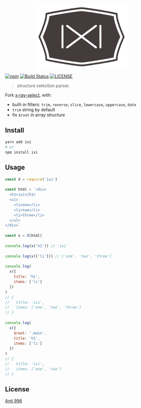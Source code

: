 <div align="center">
	<div>
		<img width="300" src="https://github.com/yahtnif/static/raw/master/logo/ixi.svg?sanitize=true" alt="ixi">
	</div>
</div>

[![npm](https://badgen.net/npm/v/ixi)](https://www.npmjs.com/package/ixi)
[![Build Status](https://travis-ci.org/yahtnif/ixi.svg?branch=master)](https://travis-ci.org/yahtnif/ixi)
[![LICENSE](https://img.shields.io/badge/license-Anti%20996-blue.svg)](https://github.com/996icu/996.ICU/blob/master/LICENSE)

> structure selection parser.

Fork [x-ray-select](https://github.com/lapwinglabs/x-ray-select), with:

- built-in filters: `trim`, `reverse`, `slice`, `lowercase`, `uppercase`, `date`
- `trim` string by default
- fix `$root` in array structure

## Install

```sh
yarn add ixi
# or
npm install ixi
```

## Usage

```js
const X = require('ixi')

const html = `<div>
  <h1>ixi</h1>
  <ul>
    <li>one</li>
    <li>two</li>
    <li>three</li>
  </ul>
</div>`

const x = X(html)

console.log(x('h1')) // 'ixi'

console.log(x(['li'])) // ['one', 'two', 'three']

console.log(
  x({
    title: 'h1',
    items: ['li']
  })
)
// {
//   title: 'ixi',
//   items: ['one', 'two', 'three']
// }

console.log(
  x({
    $root: '.main',
    title: 'h1',
    items: ['li']
  })
)
// {
//   title: 'ixi',
//   items: ['one', 'two']
// }
```

## License

[Anti 996](./LICENSE)
